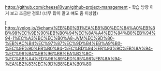 https://github.com/cheese10yun/github-project-management - 학습 방향 이거 보고 조금만 검토! (너무 많이 말고 얘도 좀 이상함)


[
https://velog.io/@cham/%EB%B0%B1%EA%B8%B0%EC%84%A0%EB%8B%98%EC%9E%90%EB%B0%94%EC%8A%A4%ED%84%B0%EB%94%94-1%EC%A3%BC%EC%B0%A8-JVM%EC%9D%80-%EB%AC%B4%EC%97%87%EC%9D%B4%EB%A9%B0-%EC%9E%90%EB%B0%94-%EC%BD%94%EB%93%9C%EB%8A%94-%EC%96%B4%EB%96%BB%EA%B2%8C-%EC%8B%A4%ED%96%89%ED%95%98%EB%8A%94-%EA%B2%83%EC%9D%B8%EA%B0%80

